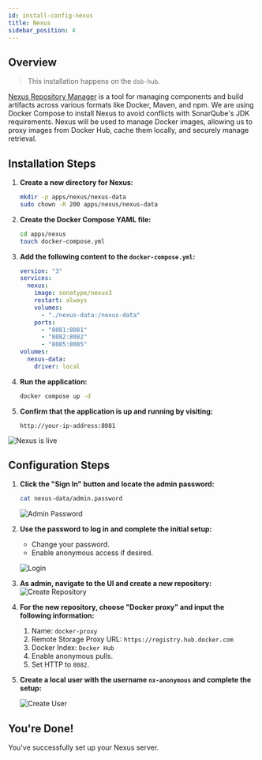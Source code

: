 ```yaml
---
id: install-config-nexus
title: Nexus
sidebar_position: 4
---
```


## Overview

> This installation happens on the `dsb-hub`.

[Nexus Repository Manager](https://www.sonatype.com/products/sonatype-nexus-oss) is a tool for managing components and build artifacts across various formats like Docker, Maven, and npm. We are using Docker Compose to install Nexus to avoid conflicts with SonarQube's JDK requirements. Nexus will be used to manage Docker images, allowing us to proxy images from Docker Hub, cache them locally, and securely manage retrieval.

## Installation Steps

1. **Create a new directory for Nexus:**

   ```bash
   mkdir -p apps/nexus/nexus-data
   sudo chown -R 200 apps/nexus/nexus-data
   ```

2. **Create the Docker Compose YAML file:**

   ```bash
   cd apps/nexus
   touch docker-compose.yml
   ```

3. **Add the following content to the `docker-compose.yml`:**

   ```yaml
   version: "3"
   services:
     nexus:
       image: sonatype/nexus3
       restart: always
       volumes:
         - "./nexus-data:/nexus-data"
       ports:
         - "8081:8081"
         - "8082:8082"
         - "8085:8085"
   volumes:
     nexus-data:
       driver: local
   ```

4. **Run the application:**

   ```bash
   docker compose up -d
   ```

5. **Confirm that the application is up and running by visiting:**

   ```
   http://your-ip-address:8081
   ```

![Nexus is live](/img/projects/devsecops-home-lab/installation-and-configuration/nexus-initial-view.png)

## Configuration Steps

1. **Click the "Sign In" button and locate the admin password:**

   ```bash
   cat nexus-data/admin.password
   ```

   ![Admin Password](/img/projects/devsecops-home-lab/installation-and-configuration/nexus-found-admin-pw.png)

2. **Use the password to log in and complete the initial setup:**

   - Change your password.
   - Enable anonymous access if desired.

   ![Login](/img/projects/devsecops-home-lab/installation-and-configuration/nexus-change-admin-pw.png)

3. **As admin, navigate to the UI and create a new repository:**
   ![Create Repository](/img/projects/devsecops-home-lab/installation-and-configuration/nexus-create-repository.png)

4. **For the new repository, choose "Docker proxy" and input the following information:**

   1. Name: `docker-proxy`
   2. Remote Storage Proxy URL: `https://registry.hub.docker.com`
   3. Docker Index: `Docker Hub`
   4. Enable anonymous pulls.
   5. Set HTTP to `8082`.

5. **Create a local user with the username `nx-anonymous` and complete the setup:**

   ![Create User](/img/projects/devsecops-home-lab/installation-and-configuration/nexus-create-user.png)

## You're Done!

You've successfully set up your Nexus server.

